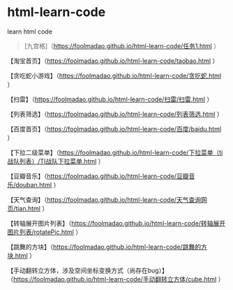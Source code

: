 # html-learn-code
learn html code
>[九宫格]（https://foolmadao.github.io/html-learn-code/任务1.html ）

【淘宝首页】（https://foolmadao.github.io/html-learn-code/taobao.html ）

【贪吃蛇小游戏】（https://foolmadao.github.io/html-learn-code/贪吃蛇.html ）

【扫雷】（https://foolmadao.github.io/html-learn-code/扫雷/扫雷.html ）

【列表筛选】（https://foolmadao.github.io/html-learn-code/列表筛选.html ）

【百度首页】（https://foolmadao.github.io/html-learn-code/百度/baidu.html ）

【下拉二级菜单】（https://foolmadao.github.io/html-learn-code/下拉菜单（ti战队列表）/TI战队下拉菜单.html ）

【豆瓣音乐】（https://foolmadao.github.io/html-learn-code/豆瓣音乐/douban.html ）

【天气查询】（https://foolmadao.github.io/html-learn-code/天气查询网页/tian.html ）

【转轴展开图片列表】（https://foolmadao.github.io/html-learn-code/转轴展开图片列表/rotatePic.html ）

【跳舞的方块】（https://foolmadao.github.io/html-learn-code/跳舞的方块.html ）

【手动翻转立方体，涉及空间坐标变换方式（尚存在bug）】（https://foolmadao.github.io/html-learn-code/手动翻转立方体/cube.html ）
